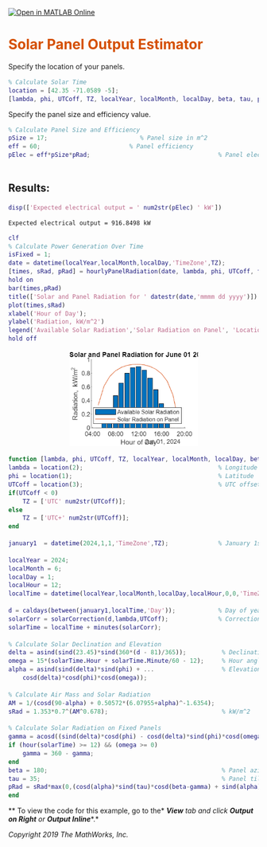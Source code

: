 [![Open in MATLAB Online](https://www.mathworks.com/images/responsive/global/open-in-matlab-online.svg)](https://matlab.mathworks.com/open/github/v1?repo=SatireSage/Solar-Panel-Estimator&file=Solar%20Panel%20Estimator/SolarPanelEstimator.mlx)

# <span style="color:rgb(213,80,0)">Solar Panel Output Estimator</span>

Specify the location of your panels.

```matlab
% Calculate Solar Time
location = [42.35 -71.0589 -5];
[lambda, phi, UTCoff, TZ, localYear, localMonth, localDay, beta, tau, pRad] = solTime(location);

```

Specify the panel size and efficiency value.

```matlab
% Calculate Panel Size and Efficiency
pSize = 17;                          % Panel size in m^2
eff = 60;                         % Panel efficiency
pElec = eff*pSize*pRad;                                    % Panel electric output in kW
 
```
## Results: 
```matlab
disp(['Expected electrical output = ' num2str(pElec) ' kW'])
```

```TextOutput
Expected electrical output = 916.8498 kW
```

```matlab
clf
% Calculate Power Generation Over Time
isFixed = 1;
date = datetime(localYear,localMonth,localDay,'TimeZone',TZ);                      
[times, sRad, pRad] = hourlyPanelRadiation(date, lambda, phi, UTCoff, tau, beta, isFixed) ;
hold on
bar(times,pRad)
title(['Solar and Panel Radiation for ' datestr(date,'mmmm dd yyyy')])
plot(times,sRad)
xlabel('Hour of Day');
ylabel('Radiation, kW/m^2')
legend('Available Solar Radiation','Solar Radiation on Panel', 'Location','South')
hold off
```

<center><img src="README_media/figure_0.png" width="259" alt="figure_0.png"></center>


```matlab
function [lambda, phi, UTCoff, TZ, localYear, localMonth, localDay, beta, tau, pRad] = solTime(location)
lambda = location(2);                                      % Longitude
phi = location(1);                                         % Latitude                        
UTCoff = location(3);                                      % UTC offset 
if(UTCoff < 0)
    TZ = ['UTC' num2str(UTCoff)];
else
    TZ = ['UTC+' num2str(UTCoff)];
end

january1  = datetime(2024,1,1,'TimeZone',TZ);              % January 1st

localYear = 2024;
localMonth = 6;
localDay = 1;
localHour = 12;
localTime = datetime(localYear,localMonth,localDay,localHour,0,0,'TimeZone',TZ);

d = caldays(between(january1,localTime,'Day'));            % Day of year
solarCorr = solarCorrection(d,lambda,UTCoff);              % Correction to local time
solarTime = localTime + minutes(solarCorr);

% Calculate Solar Declination and Elevation
delta = asind(sind(23.45)*sind(360*(d - 81)/365));          % Declination
omega = 15*(solarTime.Hour + solarTime.Minute/60 - 12);     % Hour angle
alpha = asind(sind(delta)*sind(phi) + ...                   % Elevation
    cosd(delta)*cosd(phi)*cosd(omega));

% Calculate Air Mass and Solar Radiation
AM = 1/(cosd(90-alpha) + 0.50572*(6.07955+alpha)^-1.6354);
sRad = 1.353*0.7^(AM^0.678);                                % kW/m^2

% Calculate Solar Radiation on Fixed Panels
gamma = acosd((sind(delta)*cosd(phi) - cosd(delta)*sind(phi)*cosd(omega))/cosd(alpha));
if (hour(solarTime) >= 12) && (omega >= 0)
    gamma = 360 - gamma;
end
beta = 180;                                                 % Panel azimuth
tau = 35;                                                   % Panel tilt
pRad = sRad*max(0,(cosd(alpha)*sind(tau)*cosd(beta-gamma) + sind(alpha)*cosd(tau)));
end
```

 ** To view the code for this example, go to the* ***View*** *tab and click* ***Output on Right*** *or* ***Output Inline****.*


*Copyright 2019 The MathWorks, Inc.*

